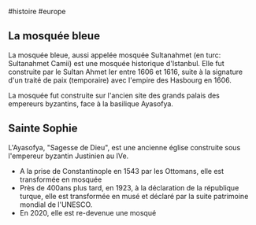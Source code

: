 #histoire #europe 
## La mosquée bleue 
La mosquée bleue, aussi appelée mosquée Sultanahmet (en turc: Sultanahmet Camii) est une mosquée historique d'Istanbul. Elle fut construite par le Sultan Ahmet Ier entre 1606 et 1616, suite à la signature d'un traité de paix (temporaire) avec l'empire des Hasbourg en 1606.

La mosquée fut construite sur l'ancien site des grands palais des empereurs byzantins, face à la basilique Ayasofya.

## Sainte Sophie
L'Ayasofya, "Sagesse de Dieu", est une ancienne église construite sous l'empereur byzantin Justinien au IVe.
- A la prise de Constantinople en 1543 par les Ottomans, elle est transformée en mosquée
- Près de 400ans plus tard, en 1923, à la déclaration de la république turque, elle est transformée en musé et déclaré par la suite patrimoine mondial de l'UNESCO.
- En 2020, elle est re-devenue une mosqué